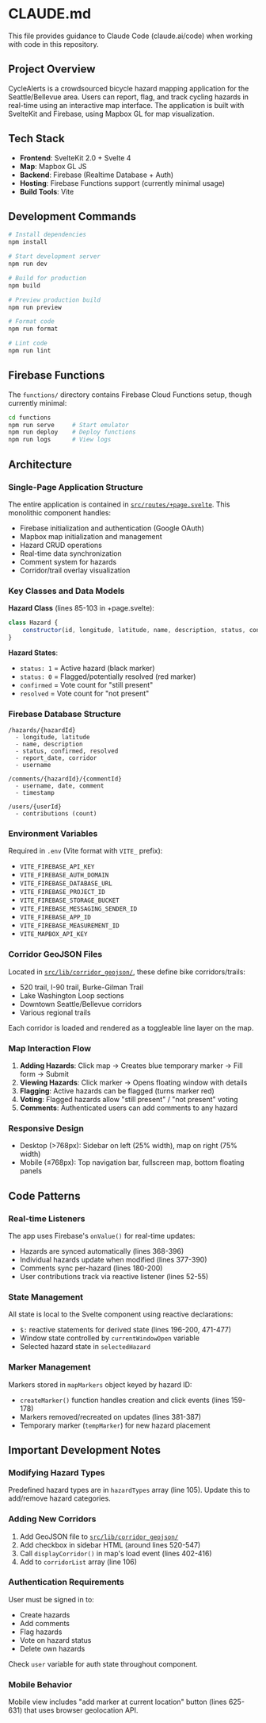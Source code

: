 # CLAUDE.md

This file provides guidance to Claude Code (claude.ai/code) when working with code in this repository.

## Project Overview

CycleAlerts is a crowdsourced bicycle hazard mapping application for the Seattle/Bellevue area. Users can report, flag, and track cycling hazards in real-time using an interactive map interface. The application is built with SvelteKit and Firebase, using Mapbox GL for map visualization.

## Tech Stack

- **Frontend**: SvelteKit 2.0 + Svelte 4
- **Map**: Mapbox GL JS
- **Backend**: Firebase (Realtime Database + Auth)
- **Hosting**: Firebase Functions support (currently minimal usage)
- **Build Tools**: Vite

## Development Commands

```bash
# Install dependencies
npm install

# Start development server
npm run dev

# Build for production
npm build

# Preview production build
npm run preview

# Format code
npm run format

# Lint code
npm run lint
```

## Firebase Functions

The `functions/` directory contains Firebase Cloud Functions setup, though currently minimal:

```bash
cd functions
npm run serve     # Start emulator
npm run deploy    # Deploy functions
npm run logs      # View logs
```

## Architecture

### Single-Page Application Structure

The entire application is contained in [`src/routes/+page.svelte`](src/routes/+page.svelte). This monolithic component handles:

- Firebase initialization and authentication (Google OAuth)
- Mapbox map initialization and management
- Hazard CRUD operations
- Real-time data synchronization
- Comment system for hazards
- Corridor/trail overlay visualization

### Key Classes and Data Models

**Hazard Class** (lines 85-103 in +page.svelte):
```javascript
class Hazard {
    constructor(id, longitude, latitude, name, description, status, confirmed, resolved, report_date, corridor, username)
}
```

**Hazard States**:
- `status: 1` = Active hazard (black marker)
- `status: 0` = Flagged/potentially resolved (red marker)
- `confirmed` = Vote count for "still present"
- `resolved` = Vote count for "not present"

### Firebase Database Structure

```
/hazards/{hazardId}
  - longitude, latitude
  - name, description
  - status, confirmed, resolved
  - report_date, corridor
  - username

/comments/{hazardId}/{commentId}
  - username, date, comment
  - timestamp

/users/{userId}
  - contributions (count)
```

### Environment Variables

Required in `.env` (Vite format with `VITE_` prefix):
- `VITE_FIREBASE_API_KEY`
- `VITE_FIREBASE_AUTH_DOMAIN`
- `VITE_FIREBASE_DATABASE_URL`
- `VITE_FIREBASE_PROJECT_ID`
- `VITE_FIREBASE_STORAGE_BUCKET`
- `VITE_FIREBASE_MESSAGING_SENDER_ID`
- `VITE_FIREBASE_APP_ID`
- `VITE_FIREBASE_MEASUREMENT_ID`
- `VITE_MAPBOX_API_KEY`

### Corridor GeoJSON Files

Located in [`src/lib/corridor_geojson/`](src/lib/corridor_geojson/), these define bike corridors/trails:
- 520 trail, I-90 trail, Burke-Gilman Trail
- Lake Washington Loop sections
- Downtown Seattle/Bellevue corridors
- Various regional trails

Each corridor is loaded and rendered as a toggleable line layer on the map.

### Map Interaction Flow

1. **Adding Hazards**: Click map → Creates blue temporary marker → Fill form → Submit
2. **Viewing Hazards**: Click marker → Opens floating window with details
3. **Flagging**: Active hazards can be flagged (turns marker red)
4. **Voting**: Flagged hazards allow "still present" / "not present" voting
5. **Comments**: Authenticated users can add comments to any hazard

### Responsive Design

- Desktop (>768px): Sidebar on left (25% width), map on right (75% width)
- Mobile (≤768px): Top navigation bar, fullscreen map, bottom floating panels

## Code Patterns

### Real-time Listeners

The app uses Firebase's `onValue()` for real-time updates:
- Hazards are synced automatically (lines 368-396)
- Individual hazards update when modified (lines 377-390)
- Comments sync per-hazard (lines 180-200)
- User contributions track via reactive listener (lines 52-55)

### State Management

All state is local to the Svelte component using reactive declarations:
- `$:` reactive statements for derived state (lines 196-200, 471-477)
- Window state controlled by `currentWindowOpen` variable
- Selected hazard state in `selectedHazard`

### Marker Management

Markers stored in `mapMarkers` object keyed by hazard ID:
- `createMarker()` function handles creation and click events (lines 159-178)
- Markers removed/recreated on updates (lines 381-387)
- Temporary marker (`tempMarker`) for new hazard placement

## Important Development Notes

### Modifying Hazard Types

Predefined hazard types are in `hazardTypes` array (line 105). Update this to add/remove hazard categories.

### Adding New Corridors

1. Add GeoJSON file to [`src/lib/corridor_geojson/`](src/lib/corridor_geojson/)
2. Add checkbox in sidebar HTML (around lines 520-547)
3. Call `displayCorridor()` in map's load event (lines 402-416)
4. Add to `corridorList` array (line 106)

### Authentication Requirements

User must be signed in to:
- Create hazards
- Add comments
- Flag hazards
- Vote on hazard status
- Delete own hazards

Check `user` variable for auth state throughout component.

### Mobile Behavior

Mobile view includes "add marker at current location" button (lines 625-631) that uses browser geolocation API.
